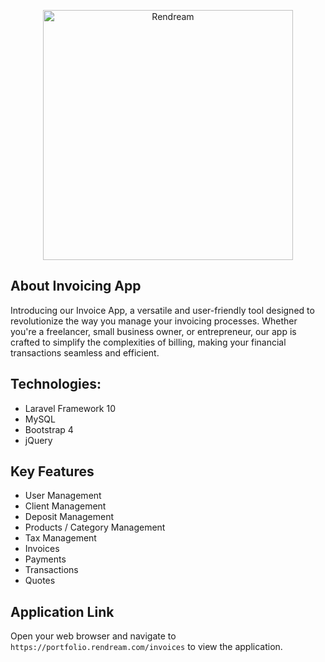 <p align="center"><a href="https://rendream.com" target="_blank"><img src="https://portfolio.rendream.com/logo-lg.png" width="400" alt="Rendream"></a></p>

## About Invoicing App
Introducing our Invoice App, a versatile and user-friendly tool designed to revolutionize the way you manage your invoicing processes. Whether you're a freelancer, small business owner, or entrepreneur, our app is crafted to simplify the complexities of billing, making your financial transactions seamless and efficient.
## Technologies:

 - Laravel Framework 10
 - MySQL
 - Bootstrap 4
 - jQuery

## Key Features

   - User Management
   - Client Management
   - Deposit Management
   - Products / Category Management
   - Tax Management
   - Invoices
   - Payments
   - Transactions
   - Quotes

## Application Link
Open your web browser and navigate to `https://portfolio.rendream.com/invoices` to view the application.
